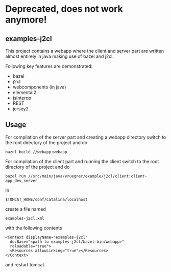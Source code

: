 # Deprecated, does not work anymore!

## examples-j2cl
This project contains a webapp where the client and server part are written almost entirely in java making use of bazel and j2cl.

Following key features are demonstrated:
+ bazel
+ j2cl
+ webcomponents (in java)
+ elemental2
+ jsinterop
+ REST
+ jersey2

## Usage
For compilation of the server part and creating a webapp directory switch to the root directory of the project and do

```
bazel build //webapp:webapp
```

For compilation of the client part and running the client switch to the root directory of the project and do

```
bazel run //src/main/java/vruegner/example/j2cl/client:client-app_dev_server
```

In

```
$TOMCAT_HOME/conf/Catalina/localhost
```

create a file named

```
examples-j2cl.xml
```

with the following contents

```
<Context displayName="examples-j2cl"
  docBase="<path to examples-j2cl/bazel-bin/webapp>"
  reloadable="true">
  <Resources allowLinking="true"></Resources>
</Context>
```

and restart tomcat.
